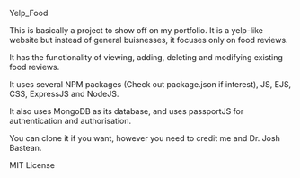 Yelp_Food

This is basically a project to show off on my portfolio.
It is a yelp-like website but instead of general buisnesses, it focuses only on food reviews.

It has the functionality of viewing, adding, deleting and modifying existing food reviews.

It uses several NPM packages (Check out package.json if interest), JS, EJS, CSS, ExpressJS and NodeJS.

It also uses MongoDB as its database, and uses passportJS for authentication and authorisation.

You can clone it if you want, however you need to credit me and Dr. Josh Bastean.

MIT License